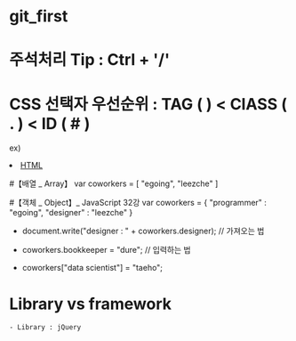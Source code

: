 
# git_first

# 주석처리 Tip : Ctrl + '/'

# CSS 선택자 우선순위 :  TAG ( ) < ClASS ( . ) <  ID ( # )
  ex) <li><a href = "1.html" class="saw" id="active">HTML</a></li>


#【배열 _ Array】
  var coworkers = [
      "egoing", 
      "leezche"
      ]


#【객체 _ Object】_ JavaScript 32강
  var coworkers = {
      "programmer" : "egoing", 
      "designer"   : "leezche"
      }

  - document.write("designer : " + coworkers.designer);     // 가져오는 법
  - coworkers.bookkeeper        = "dure";                   // 입력하는 법
  - coworkers["data scientist"] = "taeho";  

    <script>
        for(var key in coworkers) {                         // iterate (반복하다. 되풀이하다.)
            document.write(key + ' : ' + coworkers[key]+ '<br>');
        }
    </script>

    <script>
        coworkers.showAll = function() {
        }

        function showAll() {            
        }
    </script>

# Library vs framework 
    - Library : jQuery 











